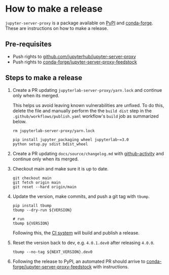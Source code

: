 # How to make a release

`jupyter-server-proxy` is a package available on [PyPI][] and [conda-forge][].
These are instructions on how to make a release.

## Pre-requisites

- Push rights to [github.com/jupyterhub/jupyter-server-proxy][]
- Push rights to [conda-forge/jupyter-server-proxy-feedstock][]

## Steps to make a release

1. Create a PR updating `jupyterlab-server-proxy/yarn.lock` and continue only
   when its merged.

   This helps us avoid leaving known vulnerabilities are unfixed. To do this,
   delete the file and manually perform the the `build dist` step in the
   `.github/workflows/publish.yaml` workflow's `build` job as summarized below.

   ```shell
   rm jupyterlab-server-proxy/yarn.lock

   pip install jupyter_packaging wheel jupyterlab~=3.0
   python setup.py sdist bdist_wheel
   ```

2. Create a PR updating `docs/source/changelog.md` with [github-activity][] and
   continue only when its merged.

3. Checkout main and make sure it is up to date.

   ```shell
   git checkout main
   git fetch origin main
   git reset --hard origin/main
   ```

4. Update the version, make commits, and push a git tag with `tbump`.

   ```shell
   pip install tbump
   tbump --dry-run ${VERSION}

   # run
   tbump ${VERSION}
   ```

   Following this, the [CI system][] will build and publish a release.

5. Reset the version back to dev, e.g. `4.0.1.dev0` after releasing `4.0.0`.

   ```shell
   tbump --no-tag ${NEXT_VERSION}.dev0
   ```

6. Following the release to PyPI, an automated PR should arrive to
   [conda-forge/jupyter-server-proxy-feedstock][] with instructions.

[github-activity]: https://github.com/executablebooks/github-activity
[github.com/jupyterhub/jupyter-server-proxy]: https://github.com/jupyterhub/jupyter-server-proxy
[pypi]: https://pypi.org/project/jupyter-server-proxy/
[conda-forge]: https://anaconda.org/conda-forge/repo2docker_service
[conda-forge/jupyter-server-proxy-feedstock]: https://github.com/conda-forge/jupyter-server-proxy-feedstock
[ci system]: https://github.com/jupyterhub/jupyter-server-proxy/actions/workflows/release.yaml
